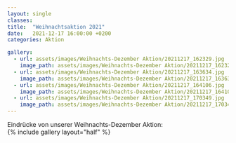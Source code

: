```yaml
---
layout: single
classes: 
title:  "Weihnachtsaktion 2021"
date:   2021-12-17 16:00:00 +0200
categories: Aktion

gallery:
  - url: assets/images/Weihnachts-Dezember Aktion/20211217_162329.jpg
    image_path: assets/images/Weihnachts-Dezember Aktion/20211217_162329.jpg
  - url: assets/images/Weihnachts-Dezember Aktion/20211217_163634.jpg
    image_path: assets/images/Weihnachts-Dezember Aktion/20211217_163634.jpg 
  - url: assets/images/Weihnachts-Dezember Aktion/20211217_164106.jpg
    image_path: assets/images/Weihnachts-Dezember Aktion/20211217_164106.jpg
  - url: assets/images/Weihnachts-Dezember Aktion/20211217_170349.jpg
    image_path: assets/images/Weihnachts-Dezember Aktion/20211217_170349.jpg
---
```


Eindrücke von unserer Weihnachts-Dezember Aktion: <br>
{% include gallery layout="half" %}
